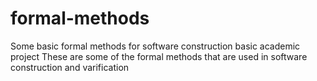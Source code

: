 # formal-methods
Some basic formal methods for software construction basic academic project
These are some of the formal methods that are used in software construction and varification
